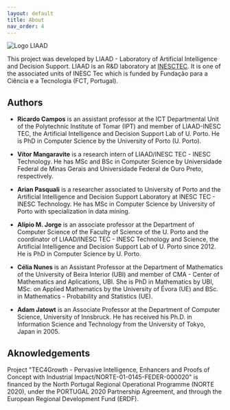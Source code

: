 ```yaml
---
layout: default
title: About
nav_order: 4
---
```


![Logo LIAAD](yake/assets/images/logo_inesctec.png)


This project was developed by LIAAD - Laboratory of Artificial Intelligence and Decision Support. LIAAD is an R&D laboratory at [INESCTEC](http://www.inesctec.pt/en). It is one of the associated units of INESC Tec which is funded by Fundação para a Ciência e a Tecnologia (FCT, Portugal).


## Authors

* **Ricardo Campos** is an assistant professor at the ICT Departmental Unit of the Polytechnic Institute of Tomar (IPT) and member of LIAAD-INESC TEC, the Artificial Intelligence and Decision Support Lab of U. Porto. He is PhD in Computer Science by the University of Porto (U. Porto). 

* **Vítor Mangaravite** is a research intern of LIAAD/INESC TEC - INESC Technology. He has MSc and BSc in Computer Science by Universidade Federal de Minas Gerais and Universidade Federal de Ouro Preto, respectively.

* **Arian Pasquali** is a researcher associated to University of Porto and the Artificial Intelligence and Decision Support Laboratory at INESC TEC - INESC Technology. He has MSc in Computer Science by University of Porto with specialization in data mining.

* **Alípio M. Jorge** is an associate professor at the Department of Computer Science of the Faculty of Science of the U. Porto and the coordinator of LIAAD/INESC TEC - INESC Technology and Science, the Artificial Intelligence and Decision Support Lab of U. Porto since 2012. He is PhD in Computer Science by U. Porto. 

* **Célia Nunes** is an Assistant Professor at the Department of Mathematics of the University of Beira Interior (UBI) and member of CMA - Center of Mathematics and Aplications, UBI. She is PhD in Mathematics by UBI, MSc. on Applied Mathematics by the University of Évora (UE) and BSc. in Mathematics - Probability and Statistics (UE).

* **Adam Jatowt** is an Associate Professor at the Department of Computer Science, University of Innsbruck. He has received his Ph.D. in Information Science and Technology from the University of Tokyo, Japan in 2005.

 
## Aknowledgements
Project "TEC4Growth - Pervasive Intelligence, Enhancers and Proofs of Concept with Industrial Impact/NORTE-01-0145-FEDER-000020" is financed by the North Portugal Regional Operational Programme (NORTE 2020), under the PORTUGAL 2020 Partnership Agreement, and through the European Regional Development Fund (ERDF).
